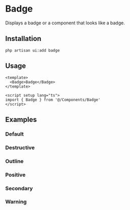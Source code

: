 # Badge

Displays a badge or a component that looks like a badge.

<ComponentSource
  source="components/badge"
  ui="https://www.shadcn-vue.com/docs/components/badge.html"
/>

<ComponentPreview name="Badge" />

## Installation

```shell
php artisan ui:add badge
```

## Usage

```vue
<template>
  <Badge>Badge</Badge>
</template>

<script setup lang="ts">
import { Badge } from '@/Components/Badge'
</script>
```

## Examples

### Default

<ComponentPreview name="Badge" />

### Destructive

<ComponentPreview name="BadgeDestructive" />

### Outline

<ComponentPreview name="BadgeOutline" />

### Positive

<ComponentPreview name="BadgePositive" />

### Secondary

<ComponentPreview name="BadgeSecondary" />

### Warning

<ComponentPreview name="BadgeWarning" />
